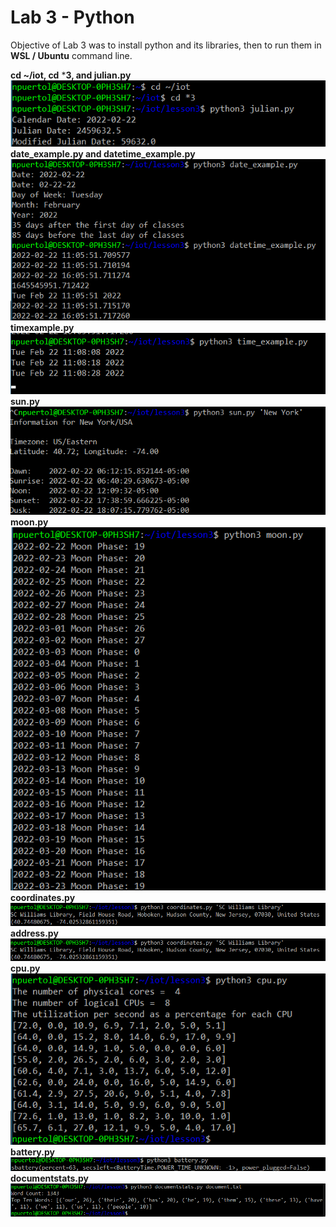 # Lab 3 - Python

Objective of Lab 3 was to install python and its libraries, then to run them in **WSL / Ubuntu** command line. 

**cd ~/iot, cd** ***3, and julian.py** <br />
![com1to3](screenshots/com1to3.png) <br />
**date_example.py and datetime_example.py** <br />
![com4to5](screenshots/com4to5.png) <br />
**timexample.py** <br />
![timeexamplepy](screenshots/com6timeexample.png) <br />
**sun.py** <br />
![com7sunpy](screenshots/com7sunpy.png) <br />
**moon.py** <br />
![moonpy](screenshots/com8moonpy.png) <br />
**coordinates.py** <br />
![coordinatespy](screenshots/com9coordinatespy.png) <br />
**address.py** <br />
![addresspy](screenshots/com10addresspy.png) <br />
**cpu.py** <br />
![cpupy](screenshots/com11cpupy.png) <br />
**battery.py** <br />
![batterypy](screenshots/com12batterypy.png) <br />
**documentstats.py** <br />
![documentstatspy](screenshots/com13documentstatspy.png) <br />
